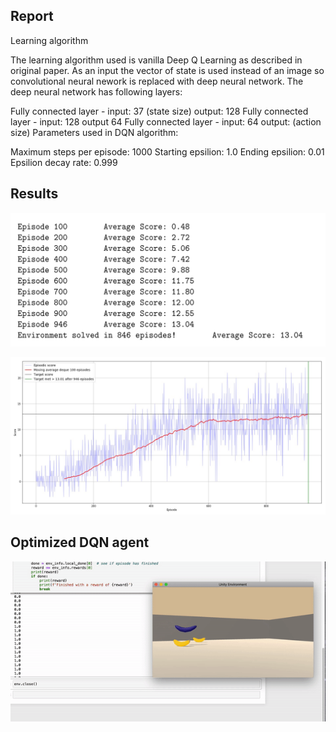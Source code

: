 ## Report
Learning algorithm

The learning algorithm used is vanilla Deep Q Learning as described in original paper. As an input the vector of state is used instead of an image so convolutional neural nework is replaced with deep neural network. The deep neural network has following layers:

Fully connected layer - input: 37 (state size) output: 128
Fully connected layer - input: 128 output 64
Fully connected layer - input: 64 output: (action size)
Parameters used in DQN algorithm:

Maximum steps per episode: 1000
Starting epsilion: 1.0
Ending epsilion: 0.01
Epsilion decay rate: 0.999
## Results

![](Episode_training.png)

![](Result_episodic_scores.jpg)

## Optimized DQN agent
![](Deep_RL_dqn.gif)
